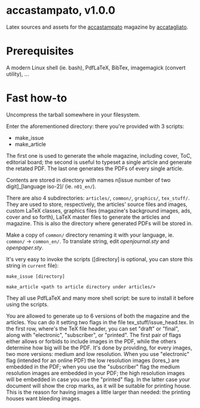 # accastampato, v1.0.0

Latex sources and assets for the [accastampato](http://www.accastampato.it) magazine by [accatagliato](http://www.accatagliato.org).


# Prerequisites

A modern Linux shell (ie. bash), PdfLaTeX, BibTex, imagemagick (convert utility), ...


# Fast how-to

Uncompress the tarball somewhere in your filesystem.

Enter the aforementioned directory: there you're provided with 3 scripts:

* make_issue
* make_article

The first one is used to generate the whole magazine, including cover, ToC,
editorial board; the second is useful to typeset a single article and generate
the retated PDF. The last one generates the PDFs of every single article.

Contents are stored in directory with names n[issue number of two digit]_[language iso-2]/
(ie. `n01_en/`).

There are also 4 subdirectories: `articles/`, `common/`, `graphics/`, `tex_stuff/`.
They are used to store, respectively, the articles' source files and images,
custom LaTeX classes, graphics files (magazine's background images, ads, cover
and so forth), LaTeX master files to generate the articles and magazine. This
is also the directory where generated PDFs will be stored in.

Make a copy of `common/` directory renaming it with your language, ie. `common/` -> `common_en/`.
To translate string, edit *openjournal.sty* and *openpaper.sty*.

It's very easy to invoke the scripts ([directory] is optional, you can store this string in `current` file):

`make_issue [directory]`

`make_article <path to article directory under articles/>`

They all use PdfLaTeX and many more shell script: be sure to install it before using the scripts.

You are allowed to generate up to 6 versions of both the magazine and the
articles. You can do it setting two flags in the file tex_stuff/issue_head.tex.
In the first row, where's the TeX file header, you can set "draft" or "final",
along with "electronic", "subscriber", or "printed". The first pair of flags
either allows or forbids to include images in the PDF, while the others
determine how big will be the PDF. It's done by providing, for every images,
two more versions: medium and low resolution. When you use "electronic" flag
(intended for an online PDF) the low resolution images (lores_<image name>) are
embedded in the PDF; when you use the "subscriber" flag the medium resolution
images are embedded in your PDF; the high resolution images will be embedded in
case you use the "printed" flag. In the latter case your document will show the
crop marks, as it will be suitable for printing house. This is the reason for
having images a little larger than needed: the printing houses want bleeding
images.
